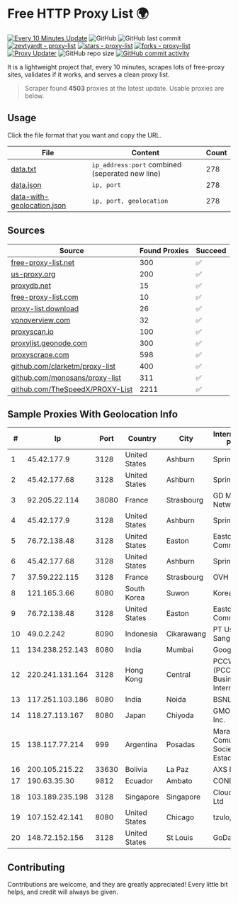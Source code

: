 
# Free HTTP Proxy List 🌍

[![Every 10 Minutes Update](https://github.com/mertguvencli/http-proxy-list/actions/workflows/main.yml/badge.svg?branch=main)](https://github.com/mertguvencli/http-proxy-list/actions/workflows/main.yml)
![GitHub](https://img.shields.io/github/license/mertguvencli/http-proxy-list)
![GitHub last commit](https://img.shields.io/github/last-commit/mertguvencli/http-proxy-list)
[![zevtyardt - proxy-list](https://img.shields.io/static/v1?label=zevtyardt&message=proxy-list&color=blue&logo=github)](https://github.com/zevtyardt/proxy-list "Go to GitHub repo")
[![stars - proxy-list](https://img.shields.io/github/stars/zevtyardt/proxy-list?style=social)](https://github.com/zevtyardt/proxy-list)
[![forks - proxy-list](https://img.shields.io/github/forks/zevtyardt/proxy-list?style=social)](https://github.com/zevtyardt/proxy-list)
[![Proxy Updater](https://github.com/zevtyardt/proxy-list/workflows/Proxy%20Updater/badge.svg)](https://github.com/zevtyardt/proxy-list/actions?query=workflow:"Proxy+Updater")
![GitHub repo size](https://img.shields.io/github/repo-size/zevtyardt/proxy-list)
[![GitHub commit activity](https://img.shields.io/github/commit-activity/m/zevtyardt/proxy-list?logo=commits)](https://github.com/zevtyardt/proxy-list/commits/main)

It is a lightweight project that, every 10 minutes, scrapes lots of free-proxy sites, validates if it works, and serves a clean proxy list.

> Scraper found **4503** proxies at the latest update. Usable proxies are below.

## Usage

Click the file format that you want and copy the URL.

|File|Content|Count|
|----|-------|-----|
|[data.txt](https://raw.githubusercontent.com/mertguvencli/http-proxy-list/main/proxy-list/data.txt)|`ip_address:port` combined (seperated new line)|278|
|[data.json](https://raw.githubusercontent.com/mertguvencli/http-proxy-list/main/proxy-list/data.json)|`ip, port`|278|
|[data-with-geolocation.json](https://raw.githubusercontent.com/mertguvencli/http-proxy-list/main/proxy-list/data-with-geolocation.json)|`ip, port, geolocation`|278|

## Sources

|Source|Found Proxies|Succeed|
|------|-------------|-------|
|[free-proxy-list.net](https://free-proxy-list.net)|300|✅|
|[us-proxy.org](https://www.us-proxy.org)|200|✅|
|[proxydb.net](http://proxydb.net)|15|✅|
|[free-proxy-list.com](https://free-proxy-list.com/?page=&port=&type%5B%5D=http&type%5B%5D=https&up_time=0&search=Search)|10|✅|
|[proxy-list.download](https://www.proxy-list.download/HTTP)|26|✅|
|[vpnoverview.com](https://vpnoverview.com/privacy/anonymous-browsing/free-proxy-servers)|32|✅|
|[proxyscan.io](https://www.proxyscan.io)|100|✅|
|[proxylist.geonode.com](https://proxylist.geonode.com/api/proxy-list?limit=300&page=1&sort_by=lastChecked&sort_type=desc&protocols=http,https)|300|✅|
|[proxyscrape.com](https://api.proxyscrape.com/v2/?request=displayproxies&protocol=http&timeout=10000&country=all&ssl=all&anonymity=all)|598|✅|
|[github.com/clarketm/proxy-list](https://raw.githubusercontent.com/clarketm/proxy-list/master/proxy-list-raw.txt)|400|✅|
|[github.com/monosans/proxy-list](https://raw.githubusercontent.com/monosans/proxy-list/main/proxies/http.txt)|311|✅|
|[github.com/TheSpeedX/PROXY-List](https://raw.githubusercontent.com/TheSpeedX/PROXY-List/master/http.txt)|2211|✅|


## Sample Proxies With Geolocation Info

|#|Ip|Port|Country|City|Internet Service Provider|
|-|--|----|-------|----|-------------------------|
|1|45.42.177.9|3128|United States|Ashburn|Sprint|
|2|45.42.177.68|3128|United States|Ashburn|Sprint|
|3|92.205.22.114|38080|France|Strasbourg|GD MASS Network|
|4|45.42.177.9|3128|United States|Ashburn|Sprint|
|5|76.72.138.48|3128|United States|Easton|Easton Utilities Commission|
|6|45.42.177.68|3128|United States|Ashburn|Sprint|
|7|37.59.222.115|3128|France|Strasbourg|OVH SAS|
|8|121.165.3.66|8080|South Korea|Suwon|Korea Telecom|
|9|76.72.138.48|3128|United States|Easton|Easton Utilities Commission|
|10|49.0.2.242|8090|Indonesia|Cikarawang|PT Usaha Adi Sanggoro|
|11|134.238.252.143|8080|India|Mumbai|Google LLC|
|12|220.241.131.164|3128|Hong Kong|Central|PCCW IMS Ltd (PCCW Business Internet Access)|
|13|117.251.103.186|8080|India|Noida|BSNL Internet|
|14|118.27.113.167|8080|Japan|Chiyoda|GMO Internet, Inc.|
|15|138.117.77.214|999|Argentina|Posadas|Marandu Comunicaciones Sociedad Del Estado|
|16|200.105.215.22|33630|Bolivia|La Paz|AXS Bolivia S. A.|
|17|190.63.35.30|9812|Ecuador|Ambato|CONECEL|
|18|103.189.235.198|3128|Singapore|Singapore|Cloud Host Pte Ltd|
|19|107.152.42.141|8080|United States|Chicago|tzulo, inc.|
|20|148.72.152.156|3128|United States|St Louis|GoDaddy.com|



## Contributing

Contributions are welcome, and they are greatly appreciated! Every
little bit helps, and credit will always be given.


